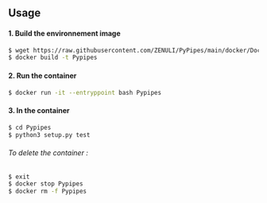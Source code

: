 ## Usage

#### 1. Build the environnement image

```bash
$ wget https://raw.githubusercontent.com/ZENULI/PyPipes/main/docker/Dockerfile
$ docker build -t Pypipes
```
#### 2. Run the container

```bash
$ docker run -it --entryppoint bash Pypipes
```

#### 3. In the container 

```bash
$ cd Pypipes
$ python3 setup.py test
```

###### To delete the container : 

```bash
$ exit
$ docker stop Pypipes
$ docker rm -f Pypipes
```